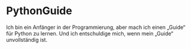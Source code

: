 # PythonGuide

Ich bin ein Anfänger in der Programmierung, aber mach ich einen „Guide“ für Python zu lernen.
Und ich entschuldige mich, wenn mein „Guide“ unvollständig ist.
